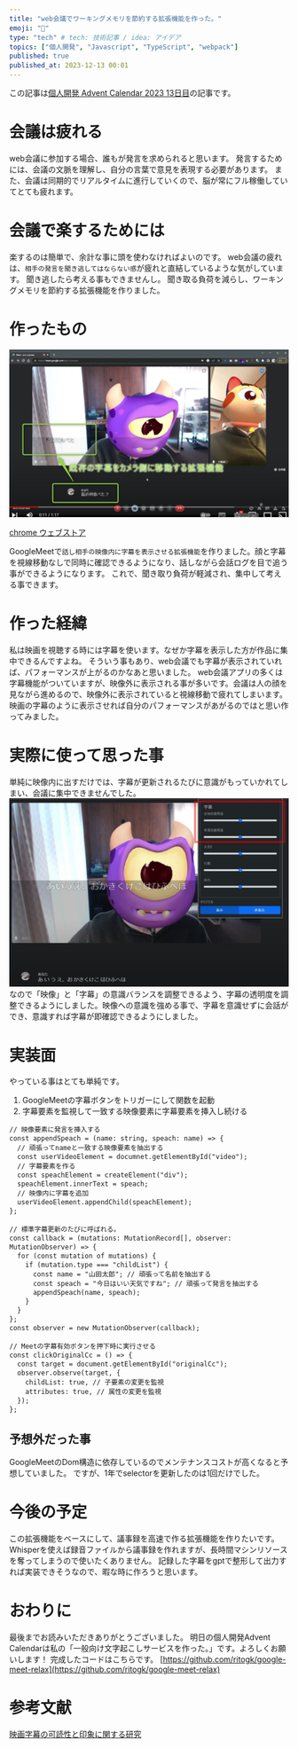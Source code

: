 ```yaml
---
title: "web会議でワーキングメモリを節約する拡張機能を作った。"
emoji: "🧠"
type: "tech" # tech: 技術記事 / idea: アイデア
topics: ["個人開発", "Javascript", "TypeScript", "webpack"]
published: true
published_at: 2023-12-13 00:01
---
```


この記事は[個人開発 Advent Calendar 2023 13日目](https://qiita.com/advent-calendar/2023/personal-developement)の記事です。

# 会議は疲れる

web会議に参加する場合、誰もが発言を求められると思います。
発言するためには、会議の文脈を理解し、自分の言葉で意見を表現する必要があります。
また、会議は同期的でリアルタイムに進行していくので、脳が常にフル稼働していてとても疲れます。

# 会議で楽するためには

楽するのは簡単で、余計な事に頭を使わなければよいのです。
web会議の疲れは、`相手の発言を聞き逃してはならない感`が疲れと直結しているような気がしています。
聞き逃したら考える事もできませんし。
聞き取る負荷を減らし、ワーキングメモリを節約する拡張機能を作りました。

# 作ったもの

![](/images/3a4f02cf6695d8/2.png)

[chrome ウェブストア](https://chromewebstore.google.com/detail/googlemeet-%E3%83%AF%E3%83%BC%E3%82%AD%E3%83%B3%E3%82%B0%E3%83%A1%E3%83%A2%E3%83%AA%E3%83%97%E3%83%A9%E3%82%B9/mghgglappambkhleddnmoldpndopkhdi?hl=ja&pli=1)

GoogleMeetで`話し相手の映像内に字幕を表示させる拡張機能`を作りました。顔と字幕を視線移動なしで同時に確認できるようになり、話しながら会話ログを目で追う事ができるようになります。
これで、聞き取り負荷が軽減され、集中して考える事できます。

# 作った経緯

私は映画を視聴する時には字幕を使います。なぜか字幕を表示した方が作品に集中できるんですよね。
そういう事もあり、web会議でも字幕が表示されていれば、パフォーマンスが上がるのかなあと思いました。
web会議アプリの多くは字幕機能がついていますが、映像外に表示される事が多いです。会議は人の顔を見ながら進めるので、映像外に表示されていると視線移動で疲れてしまいます。
映画の字幕のように表示させれば自分のパフォーマンスがあがるのではと思い作ってみました。

# 実際に使って思った事

単純に映像内に出すだけでは、字幕が更新されるたびに意識がもっていかれてしまい、会議に集中できませんでした。
![](/images/3a4f02cf6695d8/1.png)
なので「映像」と「字幕」の意識バランスを調整できるよう、字幕の透明度を調整できるようにしました。映像への意識を強める事で、字幕を意識せずに会話ができ、意識すれば字幕が即確認できるようにしました。

# 実装面

やっている事はとても単純です。

1. GoogleMeetの字幕ボタンをトリガーにして関数を起動
2. 字幕要素を監視して一致する映像要素に字幕要素を挿入し続ける

```tsx
// 映像要素に発言を挿入する
const appendSpeach = (name: string, speach: name) => {
  // 頑張ってnameと一致する映像要素を抽出する
  const userVideoElement = documnet.getElementById("video");
  // 字幕要素を作る
  const speachElement = createElement("div");
  speachElement.innerText = speach;
  // 映像内に字幕を追加
  userVideoElement.appendChild(speachElement);
};

// 標準字幕更新のたびに呼ばれる。
const callback = (mutations: MutationRecord[], observer: MutationObserver) => {
  for (const mutation of mutations) {
    if (mutation.type === "childList") {
      const name = "山田太郎"; // 頑張って名前を抽出する
      const speach = "今日はいい天気ですね"; // 頑張って発言を抽出する
      appendSpeach(name, speach);
    }
  }
};
const observer = new MutationObserver(callback);

// Meetの字幕有効ボタンを押下時に実行させる
const clickOriginalCc = () => {
  const target = document.getElementById("originalCc");
  observer.observe(target, {
    childList: true, // 子要素の変更を監視
    attributes: true, // 属性の変更を監視
  });
};
```

## 予想外だった事

GoogleMeetのDom構造に依存しているのでメンテナンスコストが高くなると予想していました。
ですが、1年でselectorを更新したのは1回だけでした。

# 今後の予定

この拡張機能をベースにして、議事録を高速で作る拡張機能を作りたいです。
Whisperを使えば録音ファイルから議事録を作れますが、長時間マシンリソースを奪ってしまうので使いたくありません。
記録した字幕をgptで整形して出力すれば実装できそうなので、暇な時に作ろうと思います。

# おわりに

最後までお読みいただきありがとうございました。
明日の個人開発Advent Calendarは私の「一般向け文字起こしサービスを作った。」です。よろしくお願いします！
完成したコードはこちらです。
[https://github.com/ritogk/google-meet-relax](https://github.com/ritogk/google-meet-relax)

# 参考文献

[映画字幕の可読性と印象に関する研究](https://www.jstage.jst.go.jp/article/jssd/60/0/60_169/_pdf)
